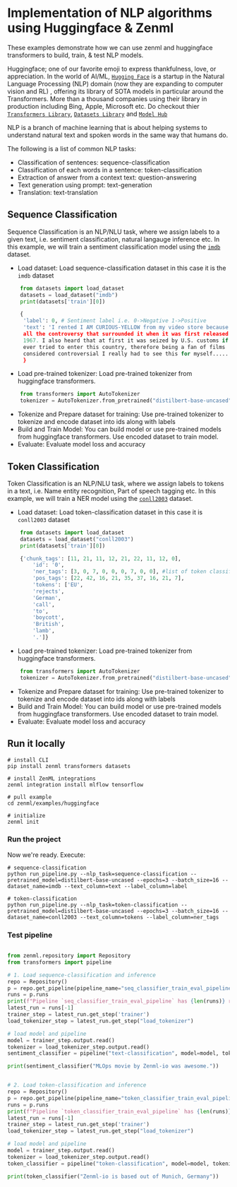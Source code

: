 # Implementation of NLP algorithms using Huggingface & Zenml

These examples demonstrate how we can use zenml and huggingface transformers to build, train, & test NLP models.

Huggingface; one of our favorite emoji to express thankfulness, love, or appreciation. In the world of AI/ML, [`Hugging Face`](https://huggingface.co/) is a startup in the Natural Language Processing (NLP) domain (now they are expanding to computer vision and RL) , offering its library of SOTA models in particular around the Transformers. More than a thousand companies using their library in production including Bing, Apple, Microsoft etc. Do checkout thier [`Transformers Library`](https://github.com/huggingface/transformers), [`Datasets Library`](https://github.com/huggingface/datasets) and [`Model Hub`](https://huggingface.co/models)

NLP is a branch of machine learning that is about helping systems to understand natural text and spoken words in the same way that humans do.

The following is a list of common NLP tasks:

- Classification of sentences: sequence-classification
- Classification of each words in a sentence: token-classification
- Extraction of answer from a context text: question-answering
- Text generation using prompt: text-generation
- Translation: text-translation

## Sequence Classification

Sequence Classification is an NLP/NLU task, where we assign labels to a given text, i.e. sentiment classification, natural langauge inference etc. In this example, we will train a sentiment classification model using the [`imdb`](https://huggingface.co/datasets/imdb) dataset.

- Load dataset: Load sequence-classification dataset in this case it is the `imdb` dataset
```python
    from datasets import load_dataset
    datasets = load_dataset("imdb")
    print(datasets['train'][0])

    {
     'label': 0, # Sentiment label i.e. 0->Negative 1->Positive
     'text': 'I rented I AM CURIOUS-YELLOW from my video store because of
     all the controversy that surrounded it when it was first released in
     1967. I also heard that at first it was seized by U.S. customs if it
     ever tried to enter this country, therefore being a fan of films 
     considered controversial I really had to see this for myself.....'
     }
```

- Load pre-trained tokenizer: Load pre-trained tokenizer from huggingface transformers.

```python
    from transformers import AutoTokenizer
    tokenizer = AutoTokenizer.from_pretrained("distilbert-base-uncased")
```

- Tokenize and Prepare dataset for training: Use pre-trained tokenizer to tokenize and encode dataset into ids along with labels
- Build and Train Model: You can build model or use pre-trained models from huggingface transformers. Use encoded dataset to train model.
- Evaluate: Evaluate model loss and accuracy

## Token Classification

Token Classification is an NLP/NLU task, where we assign labels to tokens in a text, i.e. Name entity recognition, Part of speech tagging etc. In this example, we will train a NER model using the [`conll2003`](https://huggingface.co/datasets/conll2003) dataset.

- Load dataset: Load token-classification dataset in this case it is `conll2003` dataset

```python
    from datasets import load_dataset
    datasets = load_dataset("conll2003")
    print(datasets['train'][0])

    {'chunk_tags': [11, 21, 11, 12, 21, 22, 11, 12, 0],
        'id': '0',
        'ner_tags': [3, 0, 7, 0, 0, 0, 7, 0, 0], #list of token classification labels
        'pos_tags': [22, 42, 16, 21, 35, 37, 16, 21, 7],
        'tokens': ['EU',
        'rejects',
        'German',
        'call',
        'to',
        'boycott',
        'British',
        'lamb',
        '.']}
```

- Load pre-trained tokenizer: Load pre-trained tokenizer from huggingface transformers.

```python
    from transformers import AutoTokenizer
    tokenizer = AutoTokenizer.from_pretrained("distilbert-base-uncased")
```

- Tokenize and Prepare dataset for training: Use pre-trained tokenizer to tokenize and encode dataset into ids along with labels
- Build and Train Model: You can build model or use pre-trained models from huggingface transformers. Use encoded dataset to train model.
- Evaluate: Evaluate model loss and accuracy

## Run it locally

```shell
# install CLI
pip install zenml transformers datasets

# install ZenML integrations
zenml integration install mlflow tensorflow

# pull example
cd zenml/examples/huggingface

# initialize
zenml init
```

### Run the project
Now we're ready. Execute:

```shell
# sequence-classification
python run_pipeline.py --nlp_task=sequence-classification --pretrained_model=distilbert-base-uncased --epochs=3 --batch_size=16 --dataset_name=imdb --text_column=text --label_column=label

# token-classification
python run_pipeline.py --nlp_task=token-classification --pretrained_model=distilbert-base-uncased --epochs=3 --batch_size=16 --dataset_name=conll2003 --text_column=tokens --label_column=ner_tags
```

### Test pipeline

```python

from zenml.repository import Repository
from transformers import pipeline

# 1. Load sequence-classification and inference
repo = Repository()
p = repo.get_pipeline(pipeline_name="seq_classifier_train_eval_pipeline")
runs = p.runs
print(f"Pipeline `seq_classifier_train_eval_pipeline` has {len(runs)} run(s)")
latest_run = runs[-1]
trainer_step = latest_run.get_step('trainer')
load_tokenizer_step = latest_run.get_step("load_tokenizer")

# load model and pipeline
model = trainer_step.output.read()
tokenizer = load_tokenizer_step.output.read()
sentiment_classifier = pipeline("text-classification", model=model, tokenizer=tokenizer)

print(sentiment_classifier("MLOps movie by Zenml-io was awesome."))


# 2. Load token-classification and inference
repo = Repository()
p = repo.get_pipeline(pipeline_name="token_classifier_train_eval_pipeline")
runs = p.runs
print(f"Pipeline `token_classifier_train_eval_pipeline` has {len(runs)} run(s)")
latest_run = runs[-1]
trainer_step = latest_run.get_step('trainer')
load_tokenizer_step = latest_run.get_step("load_tokenizer")

# load model and pipeline
model = trainer_step.output.read()
tokenizer = load_tokenizer_step.output.read()
token_classifier = pipeline("token-classification", model=model, tokenizer=tokenizer)

print(token_classifier("Zenml-io is based out of Munich, Germany"))
```